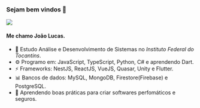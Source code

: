 ### Sejam bem vindos 👋

![](https://komarev.com/ghpvc/?username=jlucaso1)

#### Me chamo João Lucas.

- 🏢 Estudo Análise e Desenvolvimento de Sistemas no *Instituto Federal do Tocantins*.
- ⚙️ Programo em: JavaScript, TypeScript, Python, C# e aprendendo Dart.
- ⚡ Frameworks: NestJS, ReactJS, VueJS, Quasar, Unity e Flutter.
- 📊 Bancos de dados: MySQL, MongoDB, Firestore(Firebase) e PostgreSQL.
- 🌱 Aprendendo boas práticas para criar softwares perfomáticos e seguros.
